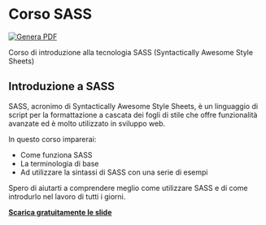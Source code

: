 # Corso SASS

[![Genera PDF](https://github.com/matteobaccan/CorsoSASS/actions/workflows/generatepdf.yml/badge.svg)](https://github.com/matteobaccan/CorsoSASS/actions/workflows/generatepdf.yml)

Corso di introduzione alla tecnologia SASS (Syntactically Awesome Style Sheets)

## Introduzione a SASS

SASS, acronimo di Syntactically Awesome Style Sheets, è un linguaggio di script per la formattazione a cascata dei fogli di stile che offre funzionalità avanzate ed è molto utilizzato in sviluppo web.

In questo corso imparerai:

- Come funziona SASS
- La terminologia di base
- Ad utilizzare la sintassi di SASS con una serie di esempi

Spero di aiutarti a comprendere meglio come utilizzare SASS e di come introdurlo nel lavoro di tutti i giorni.

__[Scarica gratuitamente le slide](https://raw.githubusercontent.com/matteobaccan/CorsoSASS/main/slide/CorsoSASS.pdf)__

